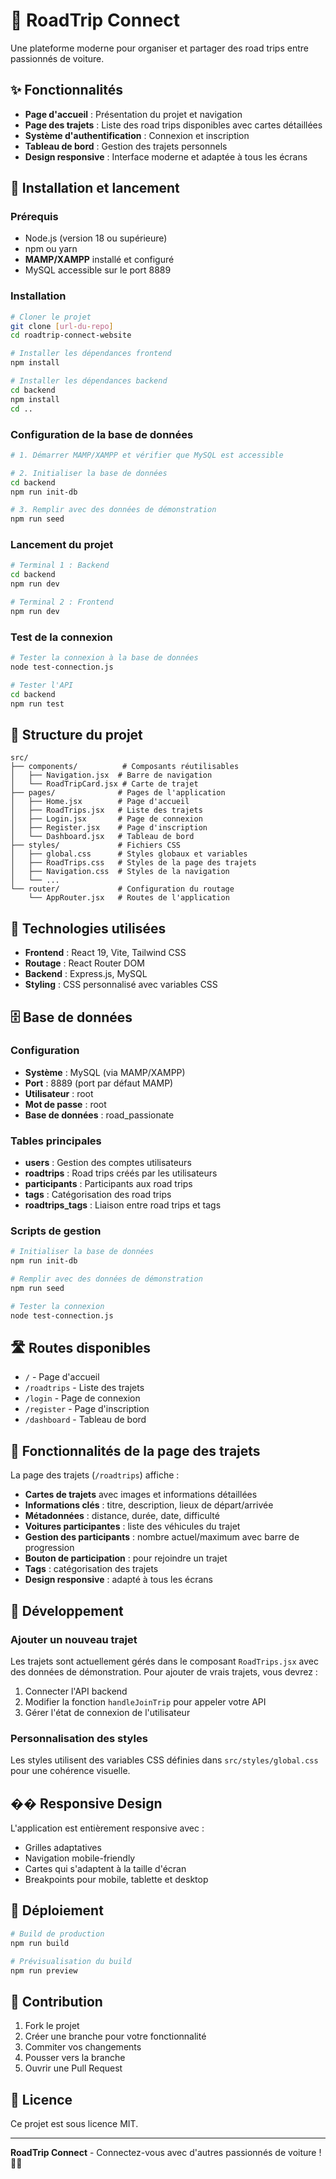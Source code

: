 # 🚗 RoadTrip Connect

Une plateforme moderne pour organiser et partager des road trips entre passionnés de voiture.

## ✨ Fonctionnalités

- **Page d'accueil** : Présentation du projet et navigation
- **Page des trajets** : Liste des road trips disponibles avec cartes détaillées
- **Système d'authentification** : Connexion et inscription
- **Tableau de bord** : Gestion des trajets personnels
- **Design responsive** : Interface moderne et adaptée à tous les écrans

## 🚀 Installation et lancement

### Prérequis
- Node.js (version 18 ou supérieure)
- npm ou yarn
- **MAMP/XAMPP** installé et configuré
- MySQL accessible sur le port 8889

### Installation
```bash
# Cloner le projet
git clone [url-du-repo]
cd roadtrip-connect-website

# Installer les dépendances frontend
npm install

# Installer les dépendances backend
cd backend
npm install
cd ..
```

### Configuration de la base de données
```bash
# 1. Démarrer MAMP/XAMPP et vérifier que MySQL est accessible

# 2. Initialiser la base de données
cd backend
npm run init-db

# 3. Remplir avec des données de démonstration
npm run seed
```

### Lancement du projet
```bash
# Terminal 1 : Backend
cd backend
npm run dev

# Terminal 2 : Frontend
npm run dev
```

### Test de la connexion
```bash
# Tester la connexion à la base de données
node test-connection.js

# Tester l'API
cd backend
npm run test
```

## 📁 Structure du projet

```
src/
├── components/          # Composants réutilisables
│   ├── Navigation.jsx  # Barre de navigation
│   └── RoadTripCard.jsx # Carte de trajet
├── pages/              # Pages de l'application
│   ├── Home.jsx        # Page d'accueil
│   ├── RoadTrips.jsx   # Liste des trajets
│   ├── Login.jsx       # Page de connexion
│   ├── Register.jsx    # Page d'inscription
│   └── Dashboard.jsx   # Tableau de bord
├── styles/             # Fichiers CSS
│   ├── global.css      # Styles globaux et variables
│   ├── RoadTrips.css   # Styles de la page des trajets
│   ├── Navigation.css  # Styles de la navigation
│   └── ...
└── router/             # Configuration du routage
    └── AppRouter.jsx   # Routes de l'application
```

## 🎨 Technologies utilisées

- **Frontend** : React 19, Vite, Tailwind CSS
- **Routage** : React Router DOM
- **Backend** : Express.js, MySQL
- **Styling** : CSS personnalisé avec variables CSS

## 🗄️ Base de données

### Configuration
- **Système** : MySQL (via MAMP/XAMPP)
- **Port** : 8889 (port par défaut MAMP)
- **Utilisateur** : root
- **Mot de passe** : root
- **Base de données** : road_passionate

### Tables principales
- **users** : Gestion des comptes utilisateurs
- **roadtrips** : Road trips créés par les utilisateurs
- **participants** : Participants aux road trips
- **tags** : Catégorisation des road trips
- **roadtrips_tags** : Liaison entre road trips et tags

### Scripts de gestion
```bash
# Initialiser la base de données
npm run init-db

# Remplir avec des données de démonstration
npm run seed

# Tester la connexion
node test-connection.js
```

## 🛣️ Routes disponibles

- `/` - Page d'accueil
- `/roadtrips` - Liste des trajets
- `/login` - Page de connexion
- `/register` - Page d'inscription
- `/dashboard` - Tableau de bord

## 🎯 Fonctionnalités de la page des trajets

La page des trajets (`/roadtrips`) affiche :

- **Cartes de trajets** avec images et informations détaillées
- **Informations clés** : titre, description, lieux de départ/arrivée
- **Métadonnées** : distance, durée, date, difficulté
- **Voitures participantes** : liste des véhicules du trajet
- **Gestion des participants** : nombre actuel/maximum avec barre de progression
- **Bouton de participation** : pour rejoindre un trajet
- **Tags** : catégorisation des trajets
- **Design responsive** : adapté à tous les écrans

## 🔧 Développement

### Ajouter un nouveau trajet
Les trajets sont actuellement gérés dans le composant `RoadTrips.jsx` avec des données de démonstration. Pour ajouter de vrais trajets, vous devrez :

1. Connecter l'API backend
2. Modifier la fonction `handleJoinTrip` pour appeler votre API
3. Gérer l'état de connexion de l'utilisateur

### Personnalisation des styles
Les styles utilisent des variables CSS définies dans `src/styles/global.css` pour une cohérence visuelle.

## �� Responsive Design

L'application est entièrement responsive avec :
- Grilles adaptatives
- Navigation mobile-friendly
- Cartes qui s'adaptent à la taille d'écran
- Breakpoints pour mobile, tablette et desktop

## 🚀 Déploiement

```bash
# Build de production
npm run build

# Prévisualisation du build
npm run preview
```

## 🤝 Contribution

1. Fork le projet
2. Créer une branche pour votre fonctionnalité
3. Commiter vos changements
4. Pousser vers la branche
5. Ouvrir une Pull Request

## 📄 Licence

Ce projet est sous licence MIT.

---

**RoadTrip Connect** - Connectez-vous avec d'autres passionnés de voiture ! 🚗✨
